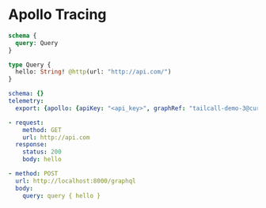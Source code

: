 # Apollo Tracing

```graphql @schema
schema {
  query: Query
}

type Query {
  hello: String! @http(url: "http://api.com/")
}
```

```yml @config
schema: {}
telemetry:
  export: {apollo: {apiKey: "<api_key>", graphRef: "tailcall-demo-3@current"}}
```

```yml @mock
- request:
    method: GET
    url: http://api.com
  response:
    status: 200
    body: hello
```

```yml @test
- method: POST
  url: http://localhost:8000/graphql
  body:
    query: query { hello }
```
